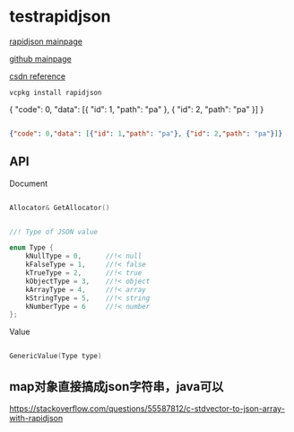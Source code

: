 # testrapidjson

[rapidjson mainpage](https://rapidjson.org/)

[github mainpage](https://github.com/Tencent/rapidjson/)

[csdn reference](https://blog.csdn.net/stpeace/article/details/78149631)


`vcpkg install rapidjson`

{
	\"code\": 0,
	\"data\": [{
		\"id\": 1,
		\"path\": \"pa\"
	}, {
		\"id\": 2,
		\"path\": \"pa\"
	}]
}

```json

{"code": 0,"data": [{"id": 1,"path": "pa"}, {"id": 2,"path": "pa"}]}
```



## API

Document


```c++

Allocator& GetAllocator()

```


```c++

//! Type of JSON value

enum Type {
    kNullType = 0,      //!< null
    kFalseType = 1,     //!< false
    kTrueType = 2,      //!< true
    kObjectType = 3,    //!< object
    kArrayType = 4,     //!< array 
    kStringType = 5,    //!< string
    kNumberType = 6     //!< number
};

```



Value

```c++

GenericValue(Type type)

```

## map对象直接搞成json字符串，java可以

https://stackoverflow.com/questions/55587812/c-stdvector-to-json-array-with-rapidjson
